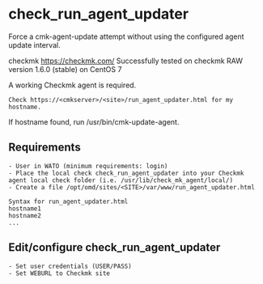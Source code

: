 # check_run_agent_updater
Force a cmk-agent-update attempt without using the configured agent update interval.

checkmk
https://checkmk.com/
Successfully tested on checkmk RAW version 1.6.0 (stable) on CentOS 7

A working Checkmk agent is required.

```
Check https://<cmkserver>/<site>/run_agent_updater.html for my hostname.
```

If hostname found, run /usr/bin/cmk-update-agent.

Requirements
----
```
- User in WATO (minimum requirements: login)
- Place the local check check_run_agent_updater into your Checkmk agent local check folder (i.e. /usr/lib/check_mk_agent/local/)
- Create a file /opt/omd/sites/<SITE>/var/www/run_agent_updater.html

Syntax for run_agent_updater.html
hostname1
hostname2
...
```

Edit/configure check_run_agent_updater
---------
```
- Set user credentials (USER/PASS)
- Set WEBURL to Checkmk site
```

